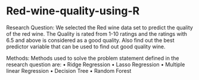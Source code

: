 # Red-wine-quality-using-R

Research Question:
We selected the Red wine data set to predict the quality of the red wine. The Quality is rated from 1-10 ratings and the ratings with 6.5 and above is considered as a good quality. Also find out the best predictor variable that can be used to find out good quality wine.

Methods:
Methods used to solve the problem statement defined in the research question are:
•	Ridge Regression
•	Lasso Regression
•	Multiple linear Regression
•	Decision Tree
•	Random Forest
